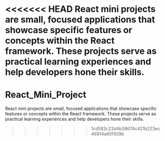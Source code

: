 <<<<<<< HEAD
React mini projects are small, focused applications that showcase specific features or concepts within the React framework. These projects serve as practical learning experiences and help developers hone their skills.
=======
# React_Mini_Project
React mini projects are small, focused applications that showcase specific features or concepts within the React framework. These projects serve as practical learning experiences and help developers hone their skills.
>>>>>>> 1cd582c22d4b26674c421b223ec46914a90f929b
